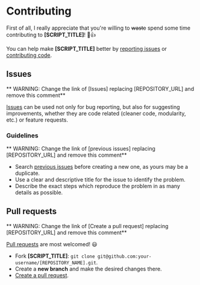 # Contributing

First of all, I really appreciate that you're willing to ~~waste~~ spend some time contributing to **[SCRIPT_TITLE]**! 🎉👍

You can help make **[SCRIPT_TITLE]** better by [reporting issues](#issues) or [contributing code](#pull-requests).

## Issues

** WARNING: Change the link of [Issues] replacing [REPOSITORY_URL] and remove this comment**

[Issues]([REPOSITORY_URL]/issues) can be used not only for bug reporting, but also for suggesting improvements, whether they are code related (cleaner code, modularity, etc.) or feature requests.

### Guidelines

** WARNING: Change the link  of [previous issues] replacing [REPOSITORY_URL] and remove this comment**

* Search [previous issues]([REPOSITORY_URL]/issues?utf8=%E2%9C%93&q=is%3Aissue) before creating a new one, as yours may be a duplicate.
* Use a clear and descriptive title for the issue to identify the problem.
* Describe the exact steps which reproduce the problem in as many details as possible.

## Pull requests

** WARNING: Change the link of [Create a pull request] replacing [REPOSITORY_URL] and remove this comment**

[Pull requests](https://help.github.com/articles/creating-a-pull-request/) are most welcomed! 😃

* Fork **[SCRIPT_TITLE]**: `git clone git@github.com:your-username/[REPOSITORY_NAME].git`.
* Create a **new branch** and make the desired changes there.
* [Create a pull request]([REPOSITORY_URL]/pulls).
